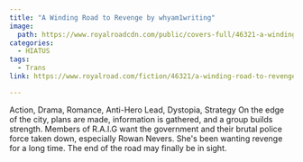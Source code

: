 ```yaml
---
title: "A Winding Road to Revenge by whyam1writing"
image:
  path: https://www.royalroadcdn.com/public/covers-full/46321-a-winding-road-to-revenge.jpg
categories:
  - HIATUS
tags:
  - Trans
link: https://www.royalroad.com/fiction/46321/a-winding-road-to-revenge

---
```

Action, Drama, Romance, Anti-Hero Lead, Dystopia, Strategy
On the edge of the city, plans are made, information is gathered, and a group builds strength. Members of R.A.I.G want the government and their brutal police force taken down, especially Rowan Nevers.
She's been wanting revenge for a long time.
The end of the road may finally be in sight.


